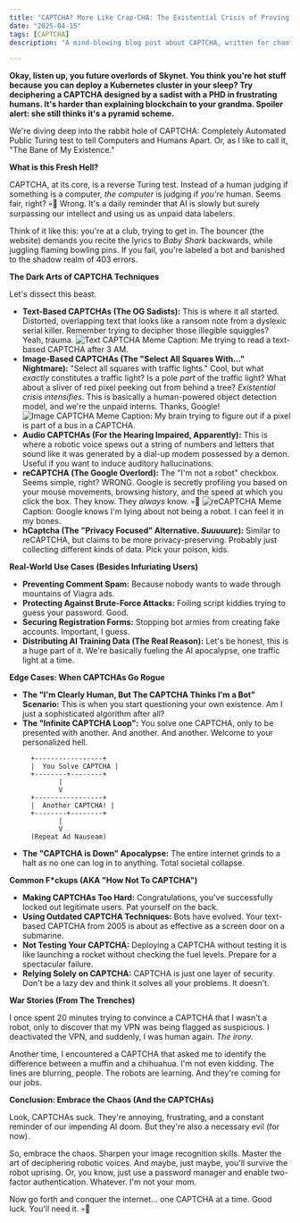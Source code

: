 ```yaml
---
title: "CAPTCHA? More Like Crap-CHA: The Existential Crisis of Proving You're Not a Robot (Probably)"
date: "2025-04-15"
tags: [CAPTCHA]
description: "A mind-blowing blog post about CAPTCHA, written for chaotic Gen Z engineers. Prepare to question your humanity."

---
```


**Okay, listen up, you future overlords of Skynet. You think you're hot stuff because you can deploy a Kubernetes cluster in your sleep? Try deciphering a CAPTCHA designed by a sadist with a PHD in frustrating humans. It's harder than explaining blockchain to your grandma. Spoiler alert: she still thinks it's a pyramid scheme.**

We're diving deep into the rabbit hole of CAPTCHA: Completely Automated Public Turing test to tell Computers and Humans Apart. Or, as I like to call it, "The Bane of My Existence."

**What is this Fresh Hell?**

CAPTCHA, at its core, is a reverse Turing test. Instead of a human judging if something is a computer, *the computer* is judging if *you're* human. Seems fair, right? 💀🙏 Wrong. It's a daily reminder that AI is slowly but surely surpassing our intellect and using us as unpaid data labelers.

Think of it like this: you're at a club, trying to get in. The bouncer (the website) demands you recite the lyrics to *Baby Shark* backwards, while juggling flaming bowling pins. If you fail, you're labeled a bot and banished to the shadow realm of 403 errors.

**The Dark Arts of CAPTCHA Techniques**

Let's dissect this beast.

*   **Text-Based CAPTCHAs (The OG Sadists):** This is where it all started. Distorted, overlapping text that looks like a ransom note from a dyslexic serial killer. Remember trying to decipher those illegible squiggles? Yeah, trauma.
    ![Text CAPTCHA Meme](https://i.imgflip.com/1g3g6k.jpg)
    Caption: Me trying to read a text-based CAPTCHA after 3 AM.
*   **Image-Based CAPTCHAs (The "Select All Squares With..." Nightmare):** "Select all squares with traffic lights." Cool, but what *exactly* constitutes a traffic light? Is a pole *part* of the traffic light? What about a sliver of red pixel peeking out from behind a tree? *Existential crisis intensifies*. This is basically a human-powered object detection model, and we're the unpaid interns. Thanks, Google!
    ![Image CAPTCHA Meme](https://imgflip.com/i/3m451s)
    Caption: My brain trying to figure out if a pixel is part of a bus in a CAPTCHA.
*   **Audio CAPTCHAs (For the Hearing Impaired, Apparently):** This is where a robotic voice spews out a string of numbers and letters that sound like it was generated by a dial-up modem possessed by a demon. Useful if you want to induce auditory hallucinations.
*   **reCAPTCHA (The Google Overlord):** The "I'm not a robot" checkbox. Seems simple, right? WRONG. Google is secretly profiling you based on your mouse movements, browsing history, and the speed at which you click the box. They know. They *always* know. 💀🙏
    ![reCAPTCHA Meme](https://imgflip.com/i/4k95h4)
    Caption: Google knows I'm lying about not being a robot. I can feel it in my bones.
*   **hCaptcha (The "Privacy Focused" Alternative. *Suuuuure*):** Similar to reCAPTCHA, but claims to be more privacy-preserving. Probably just collecting different kinds of data. Pick your poison, kids.

**Real-World Use Cases (Besides Infuriating Users)**

*   **Preventing Comment Spam:** Because nobody wants to wade through mountains of Viagra ads.
*   **Protecting Against Brute-Force Attacks:** Foiling script kiddies trying to guess your password. Good.
*   **Securing Registration Forms:** Stopping bot armies from creating fake accounts. Important, I guess.
*   **Distributing AI Training Data (The Real Reason):** Let's be honest, this is a huge part of it. We're basically fueling the AI apocalypse, one traffic light at a time.

**Edge Cases: When CAPTCHAs Go Rogue**

*   **The "I'm Clearly Human, But The CAPTCHA Thinks I'm a Bot" Scenario:** This is when you start questioning your own existence. Am I just a sophisticated algorithm after all?
*   **The "Infinite CAPTCHA Loop":** You solve one CAPTCHA, only to be presented with another. And another. And another. Welcome to your personalized hell.
    ```ascii
      +-----------------+
      |  You Solve CAPTCHA |
      +--------+--------+
             |
             V
      +-----------------+
      |  Another CAPTCHA! |
      +--------+--------+
             |
             V
      (Repeat Ad Nauseam)
    ```
*   **The "CAPTCHA is Down" Apocalypse:** The entire internet grinds to a halt as no one can log in to anything. Total societal collapse.

**Common F*ckups (AKA "How Not To CAPTCHA")**

*   **Making CAPTCHAs Too Hard:** Congratulations, you've successfully locked out legitimate users. Pat yourself on the back.
*   **Using Outdated CAPTCHA Techniques:** Bots have evolved. Your text-based CAPTCHA from 2005 is about as effective as a screen door on a submarine.
*   **Not Testing Your CAPTCHA:** Deploying a CAPTCHA without testing it is like launching a rocket without checking the fuel levels. Prepare for a spectacular failure.
*   **Relying Solely on CAPTCHA:** CAPTCHA is just one layer of security. Don't be a lazy dev and think it solves all your problems. It doesn't.

**War Stories (From The Trenches)**

I once spent 20 minutes trying to convince a CAPTCHA that I wasn't a robot, only to discover that my VPN was being flagged as suspicious. I deactivated the VPN, and suddenly, I was human again. *The irony.*

Another time, I encountered a CAPTCHA that asked me to identify the difference between a muffin and a chihuahua. I'm not even kidding. The lines are blurring, people. The robots are learning. And they're coming for our jobs.

**Conclusion: Embrace the Chaos (And the CAPTCHAs)**

Look, CAPTCHAs suck. They're annoying, frustrating, and a constant reminder of our impending AI doom. But they're also a necessary evil (for now).

So, embrace the chaos. Sharpen your image recognition skills. Master the art of deciphering robotic voices. And maybe, just maybe, you'll survive the robot uprising. Or, you know, just use a password manager and enable two-factor authentication. Whatever. I'm not your mom.

Now go forth and conquer the internet… one CAPTCHA at a time. Good luck. You'll need it. 💀🙏
